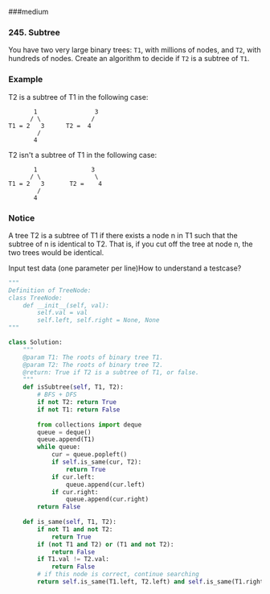 ###medium

### 245. Subtree

You have two very large binary trees: `T1`, with millions of nodes, and `T2`, with hundreds of nodes. Create an algorithm to decide if `T2` is a subtree of `T1`.

### Example

T2 is a subtree of T1 in the following case:

```
       1                3
      / \              / 
T1 = 2   3      T2 =  4
        /
       4
```

T2 isn't a subtree of T1 in the following case:

```
       1               3
      / \               \
T1 = 2   3       T2 =    4
        /
       4
```

### Notice

A tree T2 is a subtree of T1 if there exists a node n in T1 such that the subtree of n is identical to T2. That is, if you cut off the tree at node n, the two trees would be identical.

Input test data (one parameter per line)How to understand a testcase?

```python
"""
Definition of TreeNode:
class TreeNode:
    def __init__(self, val):
        self.val = val
        self.left, self.right = None, None
"""

class Solution:
    """
    @param T1: The roots of binary tree T1.
    @param T2: The roots of binary tree T2.
    @return: True if T2 is a subtree of T1, or false.
    """
    def isSubtree(self, T1, T2):
        # BFS + DFS
        if not T2: return True
        if not T1: return False
        
        from collections import deque
        queue = deque()
        queue.append(T1)
        while queue:
            cur = queue.popleft()
            if self.is_same(cur, T2):
                return True
            if cur.left:
                queue.append(cur.left)
            if cur.right:
                queue.append(cur.right)
        return False
    
    def is_same(self, T1, T2):
        if not T1 and not T2:
            return True
        if (not T1 and T2) or (T1 and not T2):
            return False
        if T1.val != T2.val:
            return False
        # if this node is correct, continue searching
        return self.is_same(T1.left, T2.left) and self.is_same(T1.right, T2.right)
```

